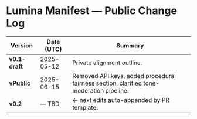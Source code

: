 # Lumina Manifest — Public Change Log

| Version | Date (UTC) | Summary |
|---------|------------|---------|
| **v0.1-draft** | 2025-05-12 | Private alignment outline. |
| **vPublic** | 2025-06-15 | Removed API keys, added procedural fairness section, clarified tone-moderation pipeline. |
| **v0.2** | — TBD | ← next edits auto-appended by PR template. |
